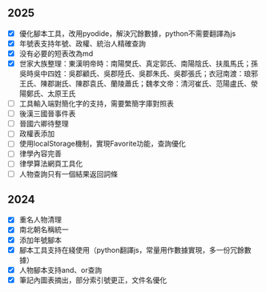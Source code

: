 ## 2025
- [x] 優化腳本工具，改用pyodide，解決冗餘數據，python不需要翻譯為js
- [x] 年號表支持年號、政權、統治人精確查詢
- [x] 没有必要的短表改為md
- [x] 世家大族整理：東漢明帝時：南陽樊氏、真定郭氏、南陽陰氏、扶風馬氏；孫吳時吳中四姓：吳郡顧氏、吳郡陸氏、吳郡朱氏、吳郡張氏；衣冠南渡：琅邪王氏、陳郡謝氏、陳郡袁氏、蘭陵蕭氏；魏孝文帝：清河崔氏、范陽盧氏、滎陽鄭氏、太原王氏
- [ ] 工具輸入端對簡化字的支持，需要繁簡字庫對照表
- [ ] 後漢三國晉事件表
- [ ] 晉國六卿待整理
- [ ] 政權表添加
- [ ] 使用localStorage機制，實現Favorite功能，查詢優化
- [ ] 律學內容完善
- [ ] 律學算法網頁工具化
- [ ] 人物查詢只有一個結果返回詞條

## 2024
- [x] 重名人物清理
- [x] 南北朝名稱統一
- [x] 添加年號腳本
- [x] 腳本工具支持在綫使用（python翻譯js，常量用作數據實現，多一份冗餘數據）
- [x] 人物腳本支持and、or查詢
- [x] 筆記內圖表摘出，部分索引號更正，文件名優化